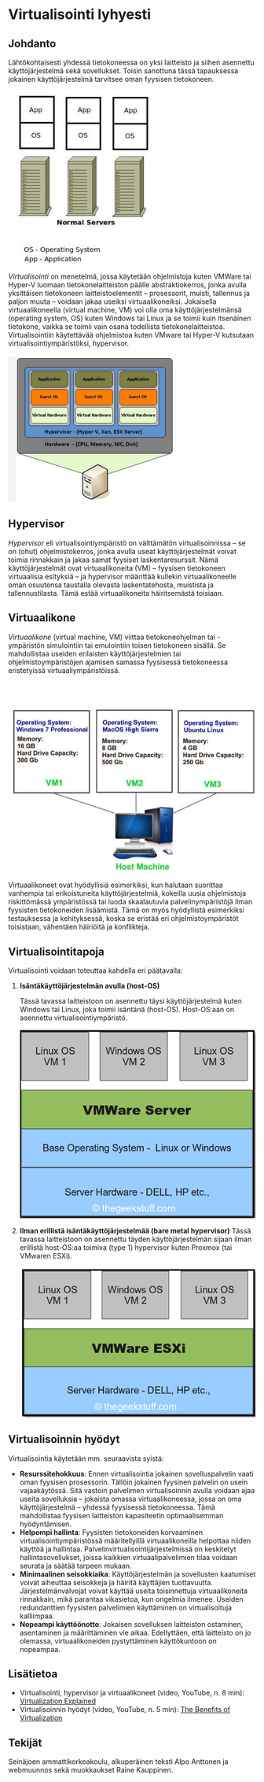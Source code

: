 # Virtualisointi lyhyesti
## Johdanto
Lähtökohtaisesti yhdessä tietokoneessa on yksi laitteisto ja siihen asennettu käyttöjärjestelmä sekä sovellukset. Toisin sanottuna tässä tapauksessa jokainen käyttöjärjestelmä tarvitsee oman fyysisen tietokoneen.

![Kuva 1 Ilman virtualisointia.](../images/1.png)

*Virtualisointi* on menetelmä, jossa käytetään ohjelmistoja kuten VMWare tai Hyper-V luomaan tietokonelaitteiston päälle abstraktiokerros, jonka avulla yksittäisen tietokoneen laitteistoelementit – prosessorit, muisti, tallennus ja paljon muuta – voidaan jakaa useiksi virtuaalikoneiksi. Jokaisella virtuaalikoneella (virtual machine, VM) voi olla oma käyttöjärjestelmänsä (operating system, OS) kuten Windows tai Linux ja se toimii kuin itsenäinen tietokone, vaikka se toimii vain osana todellista tietokonelaitteistoa. Virtualisointiin käytettävää ohjelmistoa kuten VMware tai Hyper-V kutsutaan virtualisointiympäristöksi, hypervisor. 

![Kuva 2 Virtualisoinnilla.](../images/2.png)

## Hypervisor

*Hypervisor* eli virtualisointiympäristö on välttämätön virtualisoinnissa – se on (ohut) ohjelmistokerros, jonka avulla useat käyttöjärjestelmät voivat toimia rinnakkain ja jakaa samat fyysiset laskentaresurssit. Nämä 
käyttöjärjestelmät ovat virtuaalikoneita (VM) – fyysisen tietokoneen virtuaalisia esityksiä – ja hypervisor määrittää kullekin virtuaalikoneelle oman osuutensa taustalla olevasta laskentatehosta, muistista ja tallennustilasta. Tämä estää virtuaalikoneita häiritsemästä toisiaan.

## Virtuaalikone

*Virtuaalikone* (virtual machine, VM) viittaa tietokoneohjelman tai -ympäristön simulointiin tai emulointiin toisen tietokoneen sisällä. Se mahdollistaa useiden erilaisten käyttöjärjestelmien tai ohjelmistoympäristöjen ajamisen samassa fyysisessä tietokoneessa eristetyissä virtuaaliympäristöissä.

![Kuva 3 Useita virtuaalikoneita yhdessä tietokoneessa.](../images/3.png)

Virtuaalikoneet ovat hyödyllisiä esimerkiksi, kun halutaan suorittaa vanhempia tai erikoistuneita 
käyttöjärjestelmiä, kokeilla uusia ohjelmistoja riskittömässä ympäristössä tai luoda skaalautuvia 
palvelinympäristöjä ilman fyysisten tietokoneiden lisäämistä. Tämä on myös hyödyllistä esimerkiksi testauksessa ja kehityksessä, koska se eristää eri ohjelmistoympäristöt toisistaan, vähentäen häiriöitä ja konflikteja.

## Virtualisointitapoja

Virtualisointi voidaan toteuttaa kahdella eri päätavalla:

1. **Isäntäkäyttöjärjestelmän avulla (host-OS)**

    Tässä tavassa laitteistoon on asennettu täysi käyttöjärjestelmä kuten Windows tai Linux, joka toimii isäntänä (host-OS). Host-OS:aan on asennettu virtualisointiympäristö.

    ![Kuva 4 Host-OS.](../images/4.png)

2. **Ilman erillistä isäntäkäyttöjärjestelmää (bare metal hypervisor)**
    Tässä tavassa laitteistoon on asennettu täyden käyttöjärjestelmän sijaan ilman erillistä host-OS:aa toimiva (type 1) hypervisor kuten Proxmox (tai VMwaren ESXi).

    ![Kuva 5 Bare metal.](../images/5.png)

## Virtualisoinnin hyödyt

Virtualisointia käytetään mm. seuraavista syistä:
- **Resurssitehokkuus**: Ennen virtualisointia jokainen sovelluspalvelin vaati oman fyysisen prosessorin. Tällöin
jokainen fyysinen palvelin on usein vajaakäytössä. Sitä vastoin palvelimen virtualisoinnin avulla voidaan ajaa useita sovelluksia – jokaista omassa virtuaalikoneessa, jossa on oma käyttöjärjestelmä – yhdessä fyysisessä tietokoneessa. Tämä mahdollistaa fyysisen laitteiston kapasiteetin optimaalisemman hyödyntämisen.
- **Helpompi hallinta**: Fyysisten tietokoneiden korvaaminen virtualisointiympäristössä määritellyillä 
virtuaalikoneilla helpottaa niiden käyttöä ja hallintaa. Palvelinvirtualisointijärjestelmissä on 
keskitetyt hallintasovellukset, joissa kaikkien virtuaalipalvelimien tilaa voidaan seurata ja säätää 
tarpeen mukaan. 
- **Minimaalinen seisokkiaika**: Käyttöjärjestelmän ja sovellusten kaatumiset voivat aiheuttaa 
seisokkeja ja häiritä käyttäjien tuottavuutta. Järjestelmänvalvojat voivat käyttää useita 
toisinnettuja virtuaalikoneita rinnakkain, mikä parantaa vikasietoa, kun ongelmia ilmenee. 
Useiden redundanttien fyysisten palvelimien käyttäminen on virtualisoituja kalliimpaa. 
- **Nopeampi käyttöönotto**: Jokaisen sovelluksen laitteiston ostaminen, asentaminen ja 
määrittäminen vie aikaa. Edellyttäen, että laitteisto on jo olemassa, virtuaalikoneiden 
pystyttäminen käyttökuntoon on nopeampaa. 

## Lisätietoa

- Virtualisointi, hypervisor ja virtuaalikoneet (video, YouTube, n. 8 min): [Virtualization Explained](https://youtu.be/UBVVq-xz5i0?t=3)
- Virtualisoinnin hyödyt (video, YouTube, n. 5 min): [The Benefits of Virtualization](https://youtu.be/vUUC_eDb2z0?t=5)

## Tekijät
Seinäjoen ammattikorkeakoulu, alkuperäinen teksti Alpo Anttonen ja webmuunnos sekä muokkaukset Raine Kauppinen.


